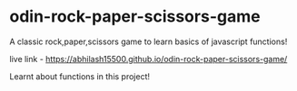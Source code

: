 # odin-rock-paper-scissors-game
A classic rock,paper,scissors game to learn basics of javascript functions!

live link - https://abhilash15500.github.io/odin-rock-paper-scissors-game/



Learnt about functions in this project!

